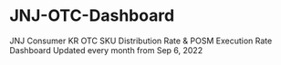 # JNJ-OTC-Dashboard
JNJ Consumer KR
OTC SKU Distribution Rate &amp; POSM Execution Rate Dashboard
Updated every month from Sep 6, 2022
